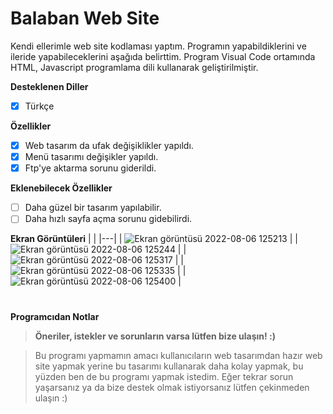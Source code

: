 # Balaban Web Site
Kendi ellerimle web site kodlaması yaptım. Programın yapabildiklerini ve ileride yapabileceklerini aşağıda belirttim. Program Visual Code ortamında HTML, Javascript programlama dili kullanarak geliştirilmiştir.

<b>Desteklenen Diller</b>
- [x] Türkçe

<b>Özellikler</b>

- [x] Web tasarım da ufak değişiklikler yapıldı.
- [x] Menü tasarımı değişikler yapıldı.
- [x] Ftp'ye aktarma sorunu giderildi.

<b>Eklenebilecek Özellikler</b>

- [ ] Daha güzel bir tasarım yapılabilir.
- [ ] Daha hızlı sayfa açma sorunu gidebilirdi.

<b>Ekran Görüntüleri</b>
|   |
|---|
| ![Ekran görüntüsü 2022-08-06 125213](https://user-images.githubusercontent.com/42430554/183346543-8ea34531-fac7-466f-bdff-75a6febef3a2.png) | 
| ![Ekran görüntüsü 2022-08-06 125244](https://user-images.githubusercontent.com/42430554/183346559-7043af30-0f41-4701-8ded-4d2723230a22.png) |
| ![Ekran görüntüsü 2022-08-06 125317](https://user-images.githubusercontent.com/42430554/183346566-1f5226b7-4462-47f0-8c93-1af7d9c81e36.png) | 
| ![Ekran görüntüsü 2022-08-06 125335](https://user-images.githubusercontent.com/42430554/183346599-0686969a-8301-44b2-bf4b-c502e19f5459.png) |
| ![Ekran görüntüsü 2022-08-06 125400](https://user-images.githubusercontent.com/42430554/183346610-1f5caf5d-c373-4a9d-ab9f-6b26f5119a4a.png) | 

#
<b>Programcıdan Notlar</b>
> <b>Öneriler, istekler ve sorunların varsa lütfen bize ulaşın! :)</b>

> Bu programı yapmamın amacı kullanıcıların web tasarımdan hazır web site yapmak yerine bu tasarımı kullanarak daha kolay yapmak, bu yüzden ben de bu programı yapmak istedim. Eğer tekrar sorun yaşarsanız ya da bize destek olmak istiyorsanız lütfen çekinmeden ulaşın :)
